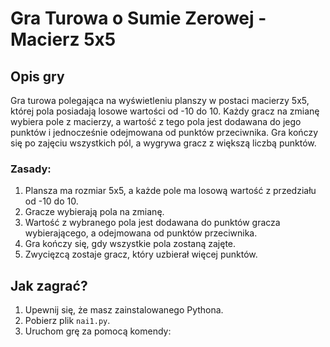 # Gra Turowa o Sumie Zerowej - Macierz 5x5

## Opis gry

Gra turowa polegająca na wyświetleniu planszy w postaci macierzy 5x5, której pola posiadają losowe wartości od -10 do 10. Każdy gracz na zmianę wybiera pole z macierzy, a wartość z tego pola jest dodawana do jego punktów i jednocześnie odejmowana od punktów przeciwnika. Gra kończy się po zajęciu wszystkich pól, a wygrywa gracz z większą liczbą punktów.

### Zasady:
1. Plansza ma rozmiar 5x5, a każde pole ma losową wartość z przedziału od -10 do 10.
2. Gracze wybierają pola na zmianę.
3. Wartość z wybranego pola jest dodawana do punktów gracza wybierającego, a odejmowana od punktów przeciwnika.
4. Gra kończy się, gdy wszystkie pola zostaną zajęte.
5. Zwycięzcą zostaje gracz, który uzbierał więcej punktów.

## Jak zagrać?

1. Upewnij się, że masz zainstalowanego Pythona.
2. Pobierz plik `nai1.py`.
3. Uruchom grę za pomocą komendy:
